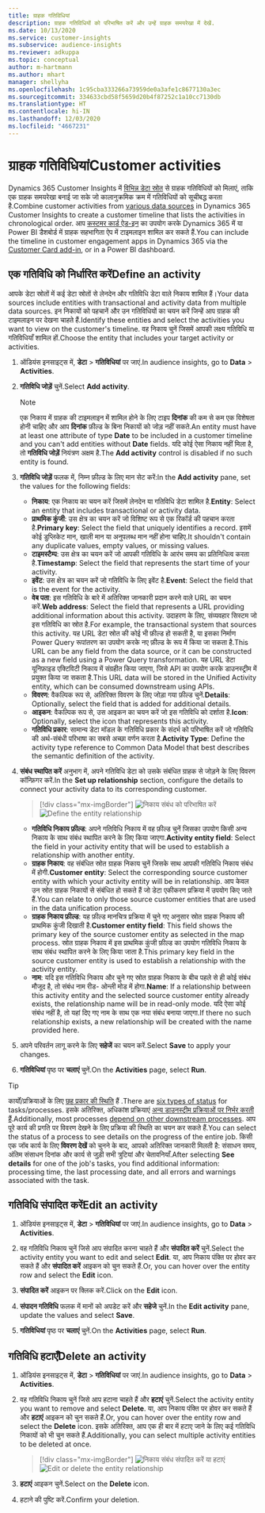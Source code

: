 ```yaml
---
title: ग्राहक गतिविधियां
description: ग्राहक गतिविधियों को परिभाषित करें और उन्हें ग्राहक समयरेखा में देखें.
ms.date: 10/13/2020
ms.service: customer-insights
ms.subservice: audience-insights
ms.reviewer: adkuppa
ms.topic: conceptual
author: m-hartmann
ms.author: mhart
manager: shellyha
ms.openlocfilehash: 1c95cba333266a73959de0a3afe1c8677130a3ec
ms.sourcegitcommit: 334633cbd58f5659d20b4f87252c1a10cc7130db
ms.translationtype: HT
ms.contentlocale: hi-IN
ms.lasthandoff: 12/03/2020
ms.locfileid: "4667231"
---
```

# <a name="customer-activities"></a><span data-ttu-id="1623b-103">ग्राहक गतिविधियां</span><span class="sxs-lookup"><span data-stu-id="1623b-103">Customer activities</span></span>

<span data-ttu-id="1623b-104">Dynamics 365 Customer Insights में [विभिन्न डेटा स्रोत](data-sources.md) से ग्राहक गतिविधियों को मिलाएं, ताकि एक ग्राहक समयरेखा बनाई जा सके जो कालानुक्रमिक क्रम में गतिविधियों को सूचीबद्ध करता है.</span><span class="sxs-lookup"><span data-stu-id="1623b-104">Combine customer activities from [various data sources](data-sources.md) in Dynamics 365 Customer Insights to create a customer timeline that lists the activities in chronological order.</span></span> <span data-ttu-id="1623b-105">आप [कस्टमर कार्ड ऐड-इन](customer-card-add-in.md) का उपयोग करके Dynamics 365 में या Power BI डैशबोर्ड में ग्राहक सहभागिता ऐप में टाइमलाइन शामिल कर सकते हैं.</span><span class="sxs-lookup"><span data-stu-id="1623b-105">You can include the timeline in customer engagement apps in Dynamics 365 via the [Customer Card add-in](customer-card-add-in.md), or in a Power BI dashboard.</span></span>

## <a name="define-an-activity"></a><span data-ttu-id="1623b-106">एक गतिविधि को निर्धारित करें</span><span class="sxs-lookup"><span data-stu-id="1623b-106">Define an activity</span></span>

<span data-ttu-id="1623b-107">आपके डेटा स्रोतों में कई डेटा स्रोतों से लेनदेन और गतिविधि डेटा वाले निकाय शामिल हैं।</span><span class="sxs-lookup"><span data-stu-id="1623b-107">Your data sources include entities with transactional and activity data from multiple data sources.</span></span> <span data-ttu-id="1623b-108">इन निकायों को पहचानें और उन गतिविधियों का चयन करें जिन्हें आप ग्राहक की टाइमलाइन पर देखना चाहते हैं.</span><span class="sxs-lookup"><span data-stu-id="1623b-108">Identify these entities and select the activities you want to view on the customer's timeline.</span></span> <span data-ttu-id="1623b-109">वह निकाय चुनें जिसमें आपकी लक्ष्य गतिविधि या गतिविधियाँ शामिल हों.</span><span class="sxs-lookup"><span data-stu-id="1623b-109">Choose the entity that includes your target activity or activities.</span></span>

1. <span data-ttu-id="1623b-110">ऑडियंस इनसाइट्स में, **डेटा** > **गतिविधियां** पर जाएं.</span><span class="sxs-lookup"><span data-stu-id="1623b-110">In audience insights, go to **Data** > **Activities**.</span></span>

1. <span data-ttu-id="1623b-111">**गतिविधि जोड़ें** चुनें.</span><span class="sxs-lookup"><span data-stu-id="1623b-111">Select **Add activity**.</span></span>

   > [!NOTE]
   > <span data-ttu-id="1623b-112">एक निकाय में ग्राहक की टाइमलाइन में शामिल होने के लिए टाइप **दिनांक** की कम से कम एक विशेषता होनी चाहिए और आप **दिनांक** फ़ील्ड के बिना निकायों को जोड़ नहीं सकते.</span><span class="sxs-lookup"><span data-stu-id="1623b-112">An entity must have at least one attribute of type **Date** to be included in a customer timeline and you can't add entities without **Date** fields.</span></span> <span data-ttu-id="1623b-113">यदि कोई ऐसा निकाय नहीं मिला है, तो **गतिविधि जोड़ें** नियंत्रण अक्षम है.</span><span class="sxs-lookup"><span data-stu-id="1623b-113">The **Add activity** control is disabled if no such entity is found.</span></span>

1. <span data-ttu-id="1623b-114">**गतिविधि जोड़ें** फलक में, निम्न फ़ील्ड के लिए मान सेट करें:</span><span class="sxs-lookup"><span data-stu-id="1623b-114">In the **Add activity** pane, set the values for the following fields:</span></span>

   - <span data-ttu-id="1623b-115">**निकाय**: एक निकाय का चयन करें जिसमें लेनदेन या गतिविधि डेटा शामिल है.</span><span class="sxs-lookup"><span data-stu-id="1623b-115">**Entity**: Select an entity that includes transactional or activity data.</span></span>
   - <span data-ttu-id="1623b-116">**प्राथमिक कुंजी**: उस क्षेत्र का चयन करें जो विशिष्ट रूप से एक रिकॉर्ड की पहचान करता है.</span><span class="sxs-lookup"><span data-stu-id="1623b-116">**Primary key**: Select the field that uniquely identifies a record.</span></span> <span data-ttu-id="1623b-117">इसमें कोई डुप्लिकेट मान, खाली मान या अनुपलब्ध मान नहीं होना चाहिए.</span><span class="sxs-lookup"><span data-stu-id="1623b-117">It shouldn't contain any duplicate values, empty values, or missing values.</span></span>
   - <span data-ttu-id="1623b-118">**टाइमस्टैम्प**: उस क्षेत्र का चयन करें जो आपकी गतिविधि के आरंभ समय का प्रतिनिधित्व करता है.</span><span class="sxs-lookup"><span data-stu-id="1623b-118">**Timestamp**: Select the field that represents the start time of your activity.</span></span>
   - <span data-ttu-id="1623b-119">**इवेंट**: उस क्षेत्र का चयन करें जो गतिविधि के लिए इवेंट है.</span><span class="sxs-lookup"><span data-stu-id="1623b-119">**Event**: Select the field that is the event for the activity.</span></span>
   - <span data-ttu-id="1623b-120">**वेब पता**: इस गतिविधि के बारे में अतिरिक्त जानकारी प्रदान करने वाले URL का चयन करें.</span><span class="sxs-lookup"><span data-stu-id="1623b-120">**Web address**: Select the field that represents a URL providing additional information about this activity.</span></span> <span data-ttu-id="1623b-121">उदाहरण के लिए, संव्यवहार सिस्टम जो इस गतिविधि का स्रोत है.</span><span class="sxs-lookup"><span data-stu-id="1623b-121">For example, the transactional system that sources this activity.</span></span> <span data-ttu-id="1623b-122">यह URL डेटा स्रोत की कोई भी फ़ील्ड हो सकती है, या इसका निर्माण Power Query रूपांतरण का उपयोग करके नए फ़ील्ड के रूप में किया जा सकता है.</span><span class="sxs-lookup"><span data-stu-id="1623b-122">This URL can be any field from the data source, or it can be constructed as a new field using a Power Query transformation.</span></span> <span data-ttu-id="1623b-123">यह URL डेटा यूनिफ़ाइड एक्टिविटी निकाय में संग्रहीत किया जाएगा, जिसे API का उपयोग करके डाउनस्ट्रीम में प्रयुक्त किया जा सकता है.</span><span class="sxs-lookup"><span data-stu-id="1623b-123">This URL data will be stored in the Unified Activity entity, which can be consumed downstream using APIs.</span></span>
   - <span data-ttu-id="1623b-124">**विवरण**: वैकल्पिक रूप से, अतिरिक्त विवरण के लिए जोड़ा गया फ़ील्ड चुनें.</span><span class="sxs-lookup"><span data-stu-id="1623b-124">**Details**: Optionally, select the field that is added for additional details.</span></span>
   - <span data-ttu-id="1623b-125">**आइकन**: वैकल्पिक रूप से, उस आइकन का चयन करें जो इस गतिविधि को दर्शाता है.</span><span class="sxs-lookup"><span data-stu-id="1623b-125">**Icon**: Optionally, select the icon that represents this activity.</span></span>
   - <span data-ttu-id="1623b-126">**गतिविधि प्रकार**: सामान्य डेटा मॉडल के गतिविधि प्रकार के संदर्भ को परिभाषित करें जो गतिविधि की अर्थ-संबंधी परिभाषा का सबसे अच्छा वर्णन करता है.</span><span class="sxs-lookup"><span data-stu-id="1623b-126">**Activity Type**: Define the activity type reference to Common Data Model that best describes the semantic definition of the activity.</span></span>

1. <span data-ttu-id="1623b-127">**संबंध स्थापित करें** अनुभाग में, अपने गतिविधि डेटा को उसके संबंधित ग्राहक से जोड़ने के लिए विवरण कॉन्फ़िगर करें.</span><span class="sxs-lookup"><span data-stu-id="1623b-127">In the **Set up relationship** section, configure the details to connect your activity data to its corresponding customer.</span></span>

   > [!div class="mx-imgBorder"]
   > <span data-ttu-id="1623b-128">![निकाय संबंध को परिभाषित करें](media/activities-entities-define.png "निकाय संबंध को परिभाषित करें")</span><span class="sxs-lookup"><span data-stu-id="1623b-128">![Define the entity relationship](media/activities-entities-define.png "Define the entity relationship")</span></span>

    - <span data-ttu-id="1623b-129">**गतिविधि निकाय फ़ील्ड**: अपने गतिविधि निकाय में वह फ़ील्ड चुनें जिसका उपयोग किसी अन्य निकाय के साथ संबंध स्थापित करने के लिए किया जाएगा.</span><span class="sxs-lookup"><span data-stu-id="1623b-129">**Activity entity field**: Select the field in your activity entity that will be used to establish a relationship with another entity.</span></span>
    - <span data-ttu-id="1623b-130">**ग्राहक निकाय**: वह संबंधित स्रोत ग्राहक निकाय चुनें जिसके साथ आपकी गतिविधि निकाय संबंध में होगी.</span><span class="sxs-lookup"><span data-stu-id="1623b-130">**Customer entity**: Select the corresponding source customer entity with which your activity entity will be in relationship.</span></span> <span data-ttu-id="1623b-131">आप केवल उन स्रोत ग्राहक निकायों से संबंधित हो सकते हैं जो डेटा एकीकरण प्रक्रिया में उपयोग किए जाते हैं.</span><span class="sxs-lookup"><span data-stu-id="1623b-131">You can relate to only those source customer entities that are used in the data unification process.</span></span>
    - <span data-ttu-id="1623b-132">**ग्राहक निकाय फ़ील्ड**: यह फ़ील्ड मानचित्र प्रक्रिया में चुने गए अनुसार स्रोत ग्राहक निकाय की प्राथमिक कुंजी दिखाती है.</span><span class="sxs-lookup"><span data-stu-id="1623b-132">**Customer entity field**: This field shows the primary key of the source customer entity as selected in the map process.</span></span> <span data-ttu-id="1623b-133">स्रोत ग्राहक निकाय में इस प्राथमिक कुंजी फ़ील्ड का उपयोग गतिविधि निकाय के साथ संबंध स्थापित करने के लिए किया जाता है.</span><span class="sxs-lookup"><span data-stu-id="1623b-133">This primary key field in the source customer entity is used to establish a relationship with the activity entity.</span></span>
    - <span data-ttu-id="1623b-134">**नाम**: यदि इस गतिविधि निकाय और चुने गए स्रोत ग्राहक निकाय के बीच पहले से ही कोई संबंध मौजूद है, तो संबंध नाम रीड- ओन्ली मोड में होगा.</span><span class="sxs-lookup"><span data-stu-id="1623b-134">**Name**: If a relationship between this activity entity and the selected source customer entity already exists, the relationship name will be in read-only mode.</span></span> <span data-ttu-id="1623b-135">यदि ऐसा कोई संबंध नहीं है, तो यहां दिए गए नाम के साथ एक नया संबंध बनाया जाएगा.</span><span class="sxs-lookup"><span data-stu-id="1623b-135">If there no such relationship exists, a new relationship will be created with the name provided here.</span></span>

1. <span data-ttu-id="1623b-136">अपने परिवर्तन लागू करने के लिए **सहेजें** का चयन करें.</span><span class="sxs-lookup"><span data-stu-id="1623b-136">Select **Save** to apply your changes.</span></span>

1. <span data-ttu-id="1623b-137">**गतिविधियां** पृष्ठ पर **चलाएं** चुनें.</span><span class="sxs-lookup"><span data-stu-id="1623b-137">On the **Activities** page, select **Run**.</span></span>

> [!TIP]
> <span data-ttu-id="1623b-138">कार्यों/प्रक्रियाओं के लिए [छह प्रकार की स्थिति](system.md#status-types) हैं .</span><span class="sxs-lookup"><span data-stu-id="1623b-138">There are [six types of status](system.md#status-types) for tasks/processes.</span></span> <span data-ttu-id="1623b-139">इसके अतिरिक्त, अधिकांश प्रक्रियाएं [अन्य डाउनस्ट्रीम प्रक्रियाओं पर निर्भर करती हैं](system.md#refresh-policies).</span><span class="sxs-lookup"><span data-stu-id="1623b-139">Additionally, most processes [depend on other downstream processes](system.md#refresh-policies).</span></span> <span data-ttu-id="1623b-140">आप पूरे कार्य की प्रगति पर विवरण देखने के लिए प्रक्रिया की स्थिति का चयन कर सकते हैं.</span><span class="sxs-lookup"><span data-stu-id="1623b-140">You can select the status of a process to see details on the progress of the entire job.</span></span> <span data-ttu-id="1623b-141">किसी एक जॉब कार्य के लिए **विवरण देखें** को चुनने के बाद, आपको अतिरिक्त जानकारी मिलती है: संसाधन समय, अंतिम संसाधन दिनांक और कार्य से जुड़ी सभी त्रुटियां और चेतावनियाँ.</span><span class="sxs-lookup"><span data-stu-id="1623b-141">After selecting **See details** for one of the job's tasks, you find additional information: processing time, the last processing date, and all errors and warnings associated with the task.</span></span>

## <a name="edit-an-activity"></a><span data-ttu-id="1623b-142">गतिविधि संपादित करें</span><span class="sxs-lookup"><span data-stu-id="1623b-142">Edit an activity</span></span>

1. <span data-ttu-id="1623b-143">ऑडियंस इनसाइट्स में, **डेटा** > **गतिविधियां** पर जाएं.</span><span class="sxs-lookup"><span data-stu-id="1623b-143">In audience insights, go to **Data** > **Activities**.</span></span>

2. <span data-ttu-id="1623b-144">वह गतिविधि निकाय चुनें जिसे आप संपादित करना चाहते हैं और **संपादित करें** चुनें.</span><span class="sxs-lookup"><span data-stu-id="1623b-144">Select the activity entity you want to edit and select **Edit**.</span></span> <span data-ttu-id="1623b-145">या, आप निकाय पंक्ति पर होवर कर सकते हैं और **संपादित करें** आइकन को चुन सकते हैं.</span><span class="sxs-lookup"><span data-stu-id="1623b-145">Or, you can hover over the entity row and select the **Edit** icon.</span></span>

3. <span data-ttu-id="1623b-146">**संपादित करें** आइकन पर क्लिक करें.</span><span class="sxs-lookup"><span data-stu-id="1623b-146">Click on the **Edit** icon.</span></span>

4. <span data-ttu-id="1623b-147">**संपादन गतिविधि** फलक में मानों को अपडेट करें और **सहेजे** चुनें.</span><span class="sxs-lookup"><span data-stu-id="1623b-147">In the **Edit activity** pane, update the values and select **Save**.</span></span>

5. <span data-ttu-id="1623b-148">**गतिविधियां** पृष्ठ पर **चलाएं** चुनें.</span><span class="sxs-lookup"><span data-stu-id="1623b-148">On the **Activities** page, select **Run**.</span></span>

## <a name="delete-an-activity"></a><span data-ttu-id="1623b-149">गतिविधि हटाएँ</span><span class="sxs-lookup"><span data-stu-id="1623b-149">Delete an activity</span></span>

1. <span data-ttu-id="1623b-150">ऑडियंस इनसाइट्स में, **डेटा** > **गतिविधियां** पर जाएं.</span><span class="sxs-lookup"><span data-stu-id="1623b-150">In audience insights, go to **Data** > **Activities**.</span></span>

2. <span data-ttu-id="1623b-151">वह गतिविधि निकाय चुनें जिसे आप हटाना चाहते हैं और **हटाएं** चुनें.</span><span class="sxs-lookup"><span data-stu-id="1623b-151">Select the activity entity you want to remove and select **Delete**.</span></span> <span data-ttu-id="1623b-152">या, आप निकाय पंक्ति पर होवर कर सकते हैं और **हटाएं** आइकन को चुन सकते हैं.</span><span class="sxs-lookup"><span data-stu-id="1623b-152">Or, you can hover over the entity row and select the **Delete** icon.</span></span> <span data-ttu-id="1623b-153">इसके अतिरिक्त, आप एक ही बार में हटाए जाने के लिए कई गतिविधि निकायों को भी चुन सकते हैं.</span><span class="sxs-lookup"><span data-stu-id="1623b-153">Additionally, you can select multiple activity entities to be deleted at once.</span></span>
   > [!div class="mx-imgBorder"]
   > <span data-ttu-id="1623b-154">![निकाय संबंध संपादित करें या हटाएं](media/activities-entities-edit-delete.png "निकाय संबंध संपादित करें या हटाएं")</span><span class="sxs-lookup"><span data-stu-id="1623b-154">![Edit or delete the entity relationship](media/activities-entities-edit-delete.png "Edit or delete the entity relationship")</span></span>

3. <span data-ttu-id="1623b-155">**हटाएं** आइकन चुनें.</span><span class="sxs-lookup"><span data-stu-id="1623b-155">Select on the **Delete** icon.</span></span>

4. <span data-ttu-id="1623b-156">हटाने की पुष्टि करें.</span><span class="sxs-lookup"><span data-stu-id="1623b-156">Confirm your deletion.</span></span>
